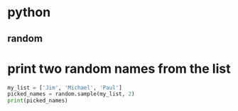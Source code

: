# python

## random

# print two random names from the list

```py
my_list = ['Jim', 'Michael', 'Paul']
picked_names = random.sample(my_list, 2)
print(picked_names)
```
